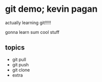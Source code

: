 # git demo; kevin pagan

actually learning git!!!!!

gonna learn sum cool stuff

## topics
- git pull
- git push
- git clone
- extra